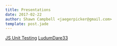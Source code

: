 ```yaml
---
title: Presentations
date: 2017-02-22
author: Shawn Campbell <jaegerpicker@gmail.com>
template: post.jade
---
```


[JS Unit Testing](JSUnitTestingSlides/index.html "JS Unit Testing Slides")
[LudumDare33](LudumDate33/index.html "LudumDare33")